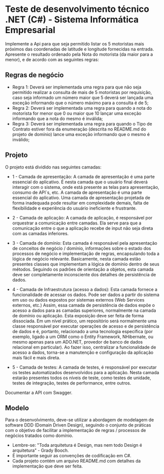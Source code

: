 # Teste de desenvolvimento técnico .NET (C#) - Sistema Informática Empresarial

Implemente a Api para que seja permitido listar os 5 motoristas mais próximos das coordenadas de latitude e longitude fornecidas na entrada. Apresente o resultado ordenado 
pela Nota do motorista (da maior para a menor), e de acordo com as seguintes regras:

## Regras de negócio

- Regra 1: Deverá ser implementada uma regra para que não seja permitido realizar a consulta de mais de 5 motoristas por requisição, caso seja informado um número maior que 5 deverá ser lançada uma exceção informando que o número máximo para a consulta é de 5;
- Regra 2: Deverá ser implementada uma regra para quando a nota do motorista for menor que 0 ou maior que 10 lançar uma exceção informando que a nota do mesmo é inválida;
- Regra 3: Deverá ser implementada uma regra para quando o Tipo de Contrato estiver fora da enumeração (descrita no README.md do projeto de domínio) lance uma exceção informando que o mesmo é inválido;

## Projeto

O projeto está dividido nas seguintes camadas:

* 1 - Camada de apresentação: A camada de apresentação é uma parte essencial do aplicativo. É nesta camada que o usuário final deverá interagir com o sistema, onde está presente as telas para apresentação, consumo de API`s, etc. A camada de apresentação é uma parte essencial do aplicativo. Uma camada de apresentação projetada de forma inadequada pode resultar em complexidade demais, falta de flexibilidade e experiência do usuário ineficiente e frustrante.

* 2 - Camada de aplicação: A camada de aplicação, é responsável por orquestrar a comunicação entre camadas. Ela serve para que a comunicação entre o que a aplicação recebe de input não seja direta com as camadas inferiores.
 
* 3 - Camada de domínio: Esta camada é responsável pela apresentação de conceitos de negócio / domínio, informações sobre o estado dos processos de negócio e implementação de regras, encapsulando toda a lógica de negócio relevante. Basicamente, nesta camada estão presentes classes que implementam a lógica de domínio dentro de seus métodos. Seguindo os padrões de orientação a objetos, esta camada deve ser completamente inconsciente dos detalhes de persistência de dados.

* 4 - Camada de Infraestrutura (acesso a dados): Esta camada fornece a funcionalidade de acessar os dados. Pode ser dados a partir do sistema em uso ou dados expostos por sistemas externos (Web Services externos, etc.) Assim, essa camada de persistência de dados expõe o acesso a dados para as camadas superiores, normalmente na camada de domínio ou aplicação. Esta exposição deve ser feita de forma dissociada. Em um nível prático, um repositório será normalmente uma classe responsável por executar operações de acesso e de persistência de dados e é, portanto, relacionado a uma tecnologia específica (por exemplo, ligado a um ORM como o Entity Framework, NHibernate, ou mesmo apenas para um ADO.NET, provedor de banco de dados relacional em particular). Ao fazer isso, centralizar a funcionalidade de acesso a dados, torna-se a manutenção e configuração da aplicação mais fácil e mais direta.

* 5 - Camada de testes: A camada de testes, é responsável por executar os testes automatizados desenvolvidos para a aplicação. Nesta camada estarão presentes todos os níveis de teste, como testes de unidade, testes de integração, testes de performance, entre outros.

Documentar a API com Swagger. 

## Modelo

Para o desenvolvimento, deve-se utilizar a abordagem de modelagem de software DDD (Domain Driven Design), seguindo o conjunto de práticas com o objetivo de facilitar a implementação 
de regras / processos de negócios tratados como domínio.

* Lembre-se: "Toda arquitetura é Design, mas nem todo Design é arquitetura" - Grady Booch.
* É importante seguir as convenções de codificação em C#.
* Cada projeto contém um arquivo README.md com detalhes da implementação que deve ser feita.
